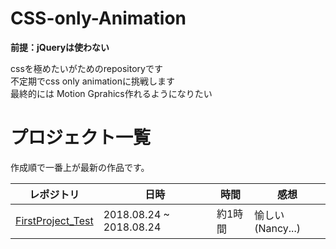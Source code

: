 # CSS-only-Animation

**前提：jQueryは使わない**

cssを極めたいがためのrepositoryです  
不定期でcss only animationに挑戦します  
最終的には Motion Gprahics作れるようになりたい  

# プロジェクト一覧

作成順で一番上が最新の作品です。

| レポジトリ | 日時 | 時間 | 感想 |
| - | - | - | - |
|[FirstProject_Test](https://github.com/JPNYKW/CSS-only-Animation/tree/master/FirstProject_Test) | 2018.08.24 ~ 2018.08.24 | 約1時間 | 愉しい(Nancy...) |
